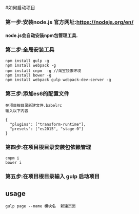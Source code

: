 #如何启动项目

### 第一步:安装node.js  官方网址:https://nodejs.org/en/

#### node.js会自动安装npm包管理工具.

### 第二步:全局安装工具

    npm install gulp -g
    npm install webpack -g
    npm install cnpm  -g //淘宝镜像环境
    npm install bower -g
    npm install webpack gulp webpack-dev-server -g

### 第三步:添加es6的配置文件
    在项目根目录新建文件.babelrc
    输入以下内容

    {
      "plugins": ["transform-runtime"],
      "presets": ["es2015", "stage-0"]
    }

### 第四步:在项目根目录安装包依赖管理
    cnpm i
    bower i


### 第五步:在项目根目录输入 gulp 启动项目


## usage

    gulp page --name 模块名  新建页面

